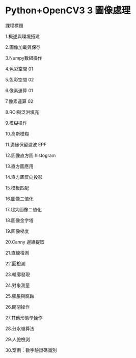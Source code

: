 # Python+OpenCV3 3 圖像處理

課程標題

1.概述與環境搭建

2.圖像加載與保存

3.Numpy數組操作

4.色彩空間 01

5.色彩空間 02

6.像素運算 01

7.像素運算 02

8.ROI與泛洪填充

9.模糊操作

10.高斯模糊

11.邊緣保留濾波 EPF

12.圖像直方圖 histogram

13.直方圖應用

14.直方圖反向投影

15.模板匹配

16.圖像二值化

17.超大圖像二值化

18.圖像金字塔

19.圖像梯度

20.Canny 邊緣提取

21.直線檢測

22.圓檢測

23.輪廓發現

24.對象測量

25.膨脹與腐蝕

26.開閉操作

27.其他形態學操作

28.分水嶺算法

29.人臉檢測

30.案例：數字驗證碼識別

